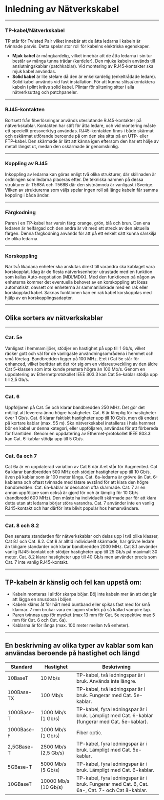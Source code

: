 # Inledning av Nätverkskabel

---

### TP-kabel/Nätverkskabel

TP står för Twisted Pair vilket innebär att de åtta ledarna i kabeln är tvinnade parvis. Detta spelar stor roll för kabelns elektriska egenskaper.

- **Mjuk kabel** är mångkardelig, vilket innebär att de åtta ledarna i sin tur består av många tunna trådar (kardeler). Den mjuka kabeln används till anslutningskablar (patchkablar). Vid montering av RJ45-kontakter ska mjuk kabel användas.
- **Solid kabel** är lite stelare då den är enkelkardelig (enkeltrådade ledare). Solid kabel används vid fast installation. För att kunna slitsa/kontaktera kabeln i plint krävs solid kabel. Plintar för slitsning sitter i alla nätverksuttag och patchpaneler.

---

### RJ45-kontakten

Bortsett från fiberlösningar används uteslutande RJ45-kontakter på nätverkskablar. Kontakten har stift för åtta ledare, och vid montering måste ett speciellt pressverktyg användas. RJ45-kontakten finns i både skärmat och oskärmat utförande beroende på om den ska sitta på en UTP- eller FTP-kabel. Den skärmade är lätt att känna igen eftersom den har ett hölje av metall längst ut, medan den oskärmade är genomskinlig.

---

### Koppling av RJ45

Inkoppling av ledarna kan göras enligt två olika strukturer, där skillnaden är ordningen som ledarna placeras efter. De tekniska namnen på dessa strukturer är T568A och T568B där den sistnämnda är vanligast i Sverige. Vilken av strukturerna som väljs spelar ingen roll så länge kabeln får samma koppling i båda ändar.

---

### Färgkodning

Paren i en TP-kabel har varsin färg: orange, grön, blå och brun. Den ena ledaren är helfärgad och den andra är vit med ett streck av den aktuella färgen. Denna färgkodning används för att på ett enkelt sätt kunna särskilja de olika ledarna.

---

### Korskoppling

När två likadana enheter ska anslutas direkt till varandra ska kablaget vara korskopplat. Idag är de flesta nätverksenheter utrustade med en funktion som kallas Auto-negotiation (MDI/MDIX). Med den funktionen på någon av enheterna kommer det eventuella behovet av en korskoppling att lösas automatiskt, oavsett om enheterna är sammanlänkade med en rak eller korskopplad kabel. Saknas funktionen kan en rak kabel korskopplas med hjälp av en korskopplingsadapter.

---

## Olika sorters av nätverkskablar

---

### Cat. 5e

Vanligast i hemmamiljöer, stödjer en hastighet på upp till 1 Gb/s, vilket räcker gott och väl för de vanligaste användningsområdena i hemmet och små företag. Bandbredden ligger på 100 MHz. E:et i Cat 5e står för enhanced, vilket berättar att det rör sig om en vidareutveckling av den äldre Cat 5-klassen som inte kunde prestera högre än 100 Mb/s. Genom en uppdatering av Ethernetprotokollet IEEE 803.3 kan Cat 5e-kablar stödja upp till 2,5 Gb/s.

---

### Cat. 6

Uppföljaren på Cat. 5e och klarar bandbredden 250 MHz. Det gör det möjligt att leverera ännu högre hastigheter. Cat. 6 är lämplig för hastigheter över 1 Gb/s. Cat. 6 klarar faktiskt hastigheter upp till 10 Gb/s, men då endast på kortare kablar (max. 55 m). Ska nätverkskabel installeras i hela hemmet bör en kabel ur denna kategori, eller uppföljaren, användas för att förbereda för framtiden. Genom en uppdatering av Ethernet-protokollet IEEE 803.3 kan Cat. 6-kablar stödja upp till 5 Gb/s.

---

### Cat. 6a och 7

Cat 6a är en uppdaterad variation av Cat 6 där A:et står för Augmented. Cat 6a klarar bandbredden 500 MHz och stödjer hastigheter upp till 10 Gb/s, även på kablar som är 100 meter långa. Cat. 6a-ledarna är grövre än Cat. 6-kablarna och oftast tvinnade med tätare avstånd för att klara den högre bandbredden. Cat. 6a-kablar är dessutom ofta skärmade. Cat. 7 är en annan uppföljare som också är gjord för och är lämplig för 10 Gb/s (bandbredd 600 MHz). Den måste ha individuellt skärmade par för att klara detta utan att ledarna börjar störa varandra. Cat. 7 använder inte en vanlig RJ45-kontakt och har därför inte blivit populär hos hemanvändare.

---

### Cat. 8 och 8.2

Den senaste standarden för nätverkskablar och delas upp i två olika klasser, Cat 8.1 och Cat. 8.2. Cat 8 är alltid individuellt skärmade, har grövre ledare än tidigare standarder och klarar bandbredden 2000 MHz. Cat 8.1 använder vanlig RJ45-kontakt och stödjer hastigheter upp till 25 Gb/s på maximalt 30 meter. Cat. 8.2 klarar hastigheter upp till 40 Gb/s men använder precis som Cat. 7 inte vanlig RJ45-kontakt.

---

## TP-kabeln är känslig och fel kan uppstå om:

- Kabeln monteras i alltför skarpa böjar. Böj inte kabeln mer än att det går att lägga en snusdosa i böjen.
- Kabeln kläms åt för hårt med buntband eller spikas fast med för små klamrar. 7 mm brukar vara en lagom storlek på så kallad vampire tap.
- Paren tvinnas upp för mycket (max 13 mm för Cat. 5e respektive max 5 mm för Cat. 6 och Cat. 6a).
- Kablarna är för långa (max. 100 meter mellan två enheter).

---

## En beskrivning av olika typer av kablar som kan användas beroende på hastighet och längd

| Standard     | Hastighet       | Beskrivning                                      |
|--------------|-----------------|--------------------------------------------------|
| 10BaseT      | 10 Mb/s         | TP-kabel, två ledningspar är i bruk. Används inte längre. |
| 100Base-TX   | 100 Mb/s        | TP-kabel, två ledningspar är i bruk. Fungerar med Cat. 5e-kablar. |
| 1000Base-T   | 1000 Mb/s (1 Gb/s) | TP-kabel, fyra ledningspar är i bruk. Lämpligt med Cat. 6-kablar (fungerar med Cat. 5e-kablar). |
| 1000Base-F   | 1000 Mb/s (1 Gb/s) | Fiber optic.                                    |
| 2,5GBase-T   | 2500 Mb/s (2,5 Gb/s) | TP-kabel, fyra ledningspar är i bruk. Lämpligt med Cat. 5e-kablar. |
| 5GBase-T     | 5000 Mb/s (5 Gb/s) | TP-kabel, fyra ledningspar är i bruk. Lämpligt med Cat. 6-kablar. |
| 10GBaseT     | 10000 Mb/s (10 Gb/s) | TP-kabel, fyra ledningspar är i bruk. Fungerar med Cat. 6, Cat. 6a-, Cat. 7- och Cat 8-kablar. |
